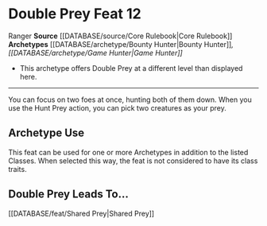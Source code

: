 ﻿---
actions: null
cost: null
element: null
feat: Double Prey
frequency: null
heighten_level: null
id: '526'
level: '12'
name: Double Prey
prerequisite: null
rarity: Common
requirement: null
rus_type_level: null
school: null
source: '[[DATABASE/source/Core Rulebook|Core Rulebook]]'
subcategory: null
trait:
- '[[DATABASE/trait/Ranger|Ranger]]'
trigger: null
type: Feat

---
# Double Prey <span class="item-type">Feat 12</span>

<span class="item-trait">Ranger</span>
**Source** [[DATABASE/source/Core Rulebook|Core Rulebook]] 
**Archetypes** [[DATABASE/archetype/Bounty Hunter|Bounty Hunter]]*, [[DATABASE/archetype/Game Hunter|Game Hunter]]*
* This archetype offers Double Prey at a different level than displayed here.

---
You can focus on two foes at once, hunting both of them down. When you use the Hunt Prey action, you can pick two creatures as your prey.

## Archetype Use

This feat can be used for one or more Archetypes in addition to the listed Classes. When selected this way, the feat is not considered to have its class traits.

## Double Prey Leads To...

[[DATABASE/feat/Shared Prey|Shared Prey]]